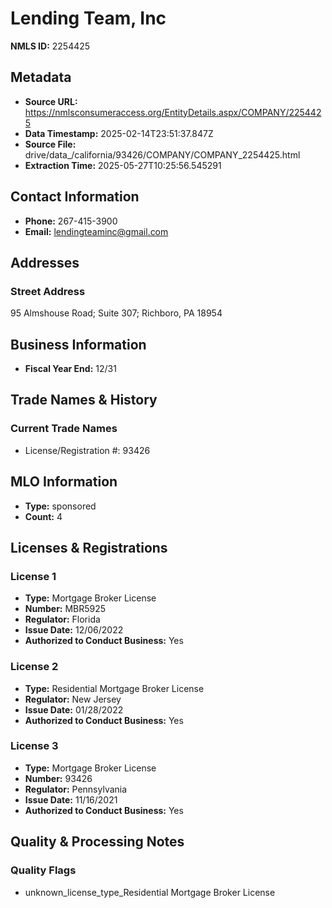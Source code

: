 # Lending Team, Inc

**NMLS ID:** 2254425

## Metadata
- **Source URL:** https://nmlsconsumeraccess.org/EntityDetails.aspx/COMPANY/2254425
- **Data Timestamp:** 2025-02-14T23:51:37.847Z
- **Source File:** drive/data_/california/93426/COMPANY/COMPANY_2254425.html
- **Extraction Time:** 2025-05-27T10:25:56.545291

## Contact Information
- **Phone:** 267-415-3900
- **Email:** lendingteaminc@gmail.com

## Addresses
### Street Address
95 Almshouse Road; Suite 307; Richboro, PA 18954

## Business Information
- **Fiscal Year End:** 12/31

## Trade Names & History
### Current Trade Names
- License/Registration #: 93426

## MLO Information
- **Type:** sponsored
- **Count:** 4

## Licenses & Registrations

### License 1
- **Type:** Mortgage Broker License
- **Number:** MBR5925
- **Regulator:** Florida
- **Issue Date:** 12/06/2022
- **Authorized to Conduct Business:** Yes

### License 2
- **Type:** Residential Mortgage Broker License
- **Regulator:** New Jersey
- **Issue Date:** 01/28/2022
- **Authorized to Conduct Business:** Yes

### License 3
- **Type:** Mortgage Broker License
- **Number:** 93426
- **Regulator:** Pennsylvania
- **Issue Date:** 11/16/2021
- **Authorized to Conduct Business:** Yes

## Quality & Processing Notes
### Quality Flags
- unknown_license_type_Residential Mortgage Broker License
